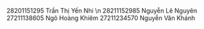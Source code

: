 28201151295	Trần Thị Yến Nhi \n
28211152985	Nguyễn Lê Nguyên
27211138605	Ngô Hoàng Khiêm
27211234570	Nguyễn Văn Khánh
